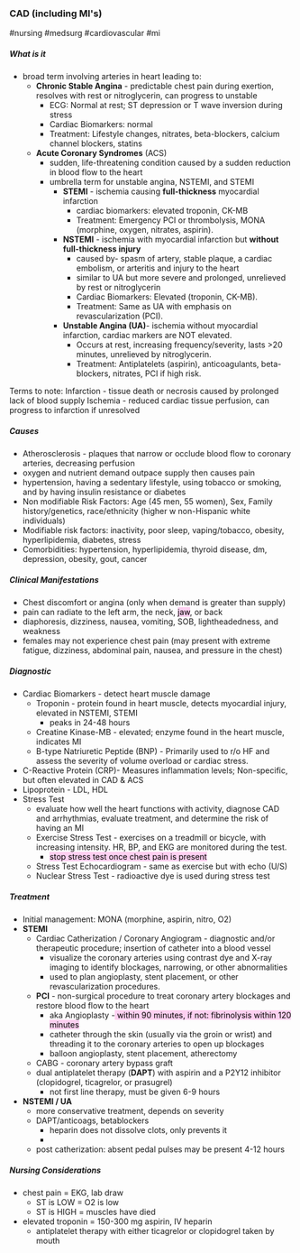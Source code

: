 ### CAD (including MI's)

#nursing #medsurg #cardiovascular #mi
##### **What is it**
- broad term involving arteries in heart leading to:
	- **Chronic Stable Angina** - predictable chest pain during exertion, resolves with rest or nitroglycerin, can progress to unstable
		- ECG: Normal at rest; ST depression or T wave inversion during stress
		- Cardiac Biomarkers: normal
		- Treatment: Lifestyle changes, nitrates, beta-blockers, calcium channel blockers, statins
	- **Acute Coronary Syndromes** (ACS)
		- sudden, life-threatening condition caused by a sudden reduction in blood flow to the heart
		- umbrella term for unstable angina, NSTEMI, and STEMI
			- **STEMI** - ischemia causing **full-thickness** myocardial infarction
				- cardiac biomarkers: elevated troponin, CK-MB
				- Treatment: Emergency PCI or thrombolysis, MONA (morphine, oxygen, nitrates, aspirin).
			- **NSTEMI** - ischemia with myocardial infarction but **without full-thickness injury**
				- caused by-  spasm of artery, stable plaque, a cardiac embolism, or arteritis and injury to the heart
				- similar to UA but more severe and prolonged, unrelieved by rest or nitroglycerin
				- Cardiac Biomarkers: Elevated (troponin, CK-MB).
				- Treatment: Same as UA with emphasis on revascularization (PCI).
			- **Unstable Angina (UA)**-  ischemia without myocardial infarction, cardiac markers are NOT elevated.
				- Occurs at rest, increasing frequency/severity, lasts >20 minutes, unrelieved by nitroglycerin.
				- Treatment: Antiplatelets (aspirin), anticoagulants, beta-blockers, nitrates, PCI if high risk.

Terms to note:
Infarction - tissue death or necrosis caused by prolonged lack of blood supply
Ischemia - reduced cardiac tissue perfusion, can progress to infarction if unresolved

##### **Causes**
- Atherosclerosis - plaques that narrow or occlude blood flow to coronary arteries, decreasing perfusion
- oxygen and nutrient demand outpace supply then causes pain
- hypertension, having a sedentary lifestyle, using tobacco or smoking, and by having insulin resistance or diabetes
- Non modifiable Risk Factors: Age (45 men, 55 women), Sex, Family history/genetics, race/ethnicity (higher w non-Hispanic white individuals)
- Modifiable risk factors: inactivity, poor sleep, vaping/tobacco, obesity, hyperlipidemia, diabetes, stress
- Comorbidities: hypertension, hyperlipidemia, thyroid disease, dm, depression, obesity, gout, cancer

##### **Clinical Manifestations**
- Chest discomfort or angina (only when demand is greater than supply)
- pain can radiate to the left arm, the neck, <mark style="background: #FFB8EBA6;">jaw</mark>, or back
- diaphoresis, dizziness, nausea, vomiting, SOB, lightheadedness, and weakness
- females may not experience chest pain (may present with extreme fatigue, dizziness, abdominal pain, nausea, and pressure in the chest)

##### **Diagnostic**
- Cardiac Biomarkers - detect heart muscle damage
	- Troponin - protein found in heart muscle, detects myocardial injury, elevated in NSTEMI, STEMI
		- peaks in 24-48 hours
	- Creatine Kinase-MB - elevated; enzyme found in the heart muscle, indicates MI
	- B-type Natriuretic Peptide (BNP) - Primarily used to r/o HF and assess the severity of volume overload or cardiac stress.
- C-Reactive Protein (CRP)- Measures inflammation levels; Non-specific, but often elevated in CAD & ACS
- Lipoprotein - LDL, HDL
- Stress Test 
	- evaluate how well the heart functions with activity, diagnose CAD and arrhythmias, evaluate treatment, and determine the risk of having an MI
	- Exercise Stress Test - exercises on a treadmill or bicycle, with increasing intensity. HR, BP, and EKG are monitored during the test.
		- <mark style="background: #FFB8EBA6;">stop stress test once chest pain is present</mark>
	- Stress Test Echocardiogram - same as exercise but with echo (U/S)
	- Nuclear Stress Test - radioactive dye is used during stress test

##### **Treatment**
- Initial management: MONA (morphine, aspirin, nitro, O2)
- **STEMI**
	- Cardiac Catherization / Coronary Angiogram - diagnostic and/or therapeutic procedure; insertion of catheter into a blood vessel
		- visualize the coronary arteries using contrast dye and X-ray imaging to identify blockages, narrowing, or other abnormalities
		- used to plan angioplasty, stent placement, or other revascularization procedures.
	- **PCI** - non-surgical procedure to treat coronary artery blockages and restore blood flow to the heart
		- aka Angioplasty
		-<mark style="background: #FFB8EBA6;"> within 90 minutes, if not: fibrinolysis within 120 minutes</mark>
		- catheter through the skin (usually via the groin or wrist) and threading it to the coronary arteries to open up blockages
		- balloon angioplasty, stent placement, atherectomy
	- CABG - coronary artery bypass graft
	- dual antiplatelet therapy (**DAPT**) with aspirin and a P2Y12 inhibitor (clopidogrel, ticagrelor, or prasugrel)
		- not first line therapy, must be given 6-9 hours
- **NSTEMI / UA**
	- more conservative treatment, depends on severity
	- DAPT/anticoags, betablockers
		- heparin does not dissolve clots, only prevents it
		- 
	- post catherization: absent pedal pulses may be present 4-12 hours


##### **Nursing Considerations**
- chest pain = EKG, lab draw
	- ST is LOW = O2 is low
	- ST is HIGH = muscles have died
- elevated troponin = 150-300 mg aspirin, IV heparin
	- antiplatelet therapy with either ticagrelor or clopidogrel taken by mouth 
